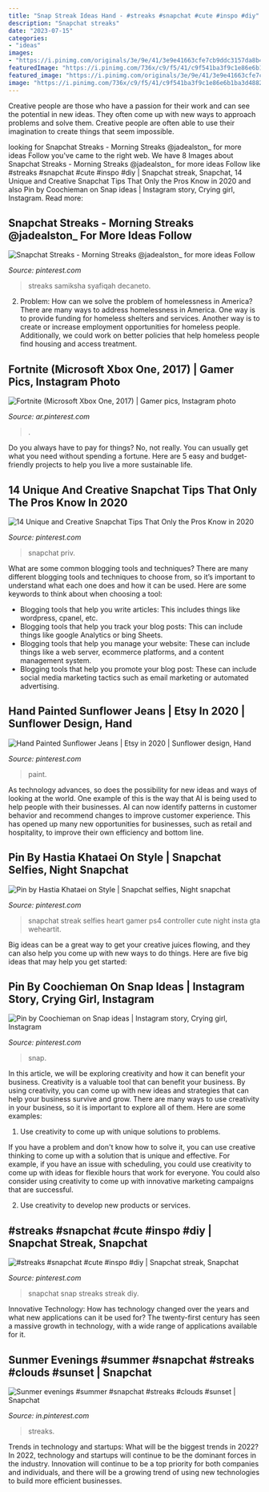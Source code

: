 ```yaml
---
title: "Snap Streak Ideas Hand - #streaks #snapchat #cute #inspo #diy"
description: "Snapchat streaks"
date: "2023-07-15"
categories:
- "ideas"
images:
- "https://i.pinimg.com/originals/3e/9e/41/3e9e41663cfe7cb9ddc3157da8b43e2f.jpg"
featuredImage: "https://i.pinimg.com/736x/c9/f5/41/c9f541ba3f9c1e86e6b1ba3d48826d4b.jpg"
featured_image: "https://i.pinimg.com/originals/3e/9e/41/3e9e41663cfe7cb9ddc3157da8b43e2f.jpg"
image: "https://i.pinimg.com/736x/c9/f5/41/c9f541ba3f9c1e86e6b1ba3d48826d4b.jpg"
---
```



Creative people are those who have a passion for their work and can see the potential in new ideas. They often come up with new ways to approach problems and solve them. Creative people are often able to use their imagination to create things that seem impossible.

	

		
looking for Snapchat Streaks - Morning Streaks @jadealston_ for more ideas Follow you've came to the right web. We have 8 Images about Snapchat Streaks - Morning Streaks @jadealston_ for more ideas Follow like #streaks #snapchat #cute #inspo #diy | Snapchat streak, Snapchat, 14 Unique and Creative Snapchat Tips That Only the Pros Know in 2020 and also Pin by Coochieman on Snap ideas | Instagram story, Crying girl, Instagram. Read more:
		
    
## Snapchat Streaks - Morning Streaks @jadealston_ For More Ideas Follow

<img loading=lazy src="https://i.pinimg.com/originals/99/e1/34/99e13419760378fc6413f8f823d778ad.png" onerror="this.onerror=null;this.src='https://tse4.mm.bing.net/th?id=OIP.meE0GXYDePxkE_j4I9d4rQHaNK&amp;pid=15.1';" alt="Snapchat Streaks - Morning Streaks @jadealston_ for more ideas Follow">

_Source: pinterest.com_

>streaks samiksha syafiqah decaneto. 

	

2. Problem:
How can we solve the problem of homelessness in America?
There are many ways to address homelessness in America. One way is to provide funding for homeless shelters and services. Another way is to create or increase employment opportunities for homeless people. Additionally, we could work on better policies that help homeless people find housing and access treatment.

    
## Fortnite (Microsoft Xbox One, 2017) | Gamer Pics, Instagram Photo

<img loading=lazy src="https://i.pinimg.com/736x/de/a7/9d/dea79d49e9582acb000f08a790de3b69.jpg" onerror="this.onerror=null;this.src='https://tse3.mm.bing.net/th?id=OIP.ffNgHIpXDI62qbXJ7DWruQHaJ3&amp;pid=15.1';" alt="Fortnite (Microsoft Xbox One, 2017) | Gamer pics, Instagram photo">

_Source: ar.pinterest.com_

>. 

	

Do you always have to pay for things? No, not really. You can usually get what you need without spending a fortune. Here are 5 easy and budget-friendly projects to help you live a more sustainable life.

    
## 14 Unique And Creative Snapchat Tips That Only The Pros Know In 2020

<img loading=lazy src="https://i.pinimg.com/736x/7a/44/e4/7a44e431c53c7d05aef666c2c8117709.jpg" onerror="this.onerror=null;this.src='https://tse1.mm.bing.net/th?id=OIP.q9vPcJCPU45SrKdgZLt7QgHaQB&amp;pid=15.1';" alt="14 Unique and Creative Snapchat Tips That Only the Pros Know in 2020">

_Source: pinterest.com_

>snapchat priv. 

	

What are some common blogging tools and techniques?
There are many different blogging tools and techniques to choose from, so it’s important to understand what each one does and how it can be used. Here are some keywords to think about when choosing a tool:
- Blogging tools that help you write articles: This includes things like wordpress, cpanel, etc.
- Blogging tools that help you track your blog posts: This can include things like google Analytics or bing Sheets.
- Blogging tools that help you manage your website: These can include things like a web server, ecommerce platforms, and a content management system. 
- Blogging tools that help you promote your blog post: These can include social media marketing tactics such as email marketing or automated advertising.

    
## Hand Painted Sunflower Jeans | Etsy In 2020 | Sunflower Design, Hand

<img loading=lazy src="https://i.pinimg.com/originals/d3/7b/64/d37b64c460999e5e2163efa7288dce66.jpg" onerror="this.onerror=null;this.src='https://tse3.mm.bing.net/th?id=OIP.poPeVBPHRglR9diUw1upjwHaME&amp;pid=15.1';" alt="Hand Painted Sunflower Jeans | Etsy in 2020 | Sunflower design, Hand">

_Source: pinterest.com_

>paint. 

	

As technology advances, so does the possibility for new ideas and ways of looking at the world. One example of this is the way that AI is being used to help people with their businesses. AI can now identify patterns in customer behavior and recommend changes to improve customer experience. This has opened up many new opportunities for businesses, such as retail and hospitality, to improve their own efficiency and bottom line.

    
## Pin By Hastia Khataei On Style | Snapchat Selfies, Night Snapchat

<img loading=lazy src="https://i.pinimg.com/originals/3e/9e/41/3e9e41663cfe7cb9ddc3157da8b43e2f.jpg" onerror="this.onerror=null;this.src='https://tse4.mm.bing.net/th?id=OIP.IjjdbfCE5VIflYlRZJpZ5gHaNK&amp;pid=15.1';" alt="Pin by Hastia Khataei on Style | Snapchat selfies, Night snapchat">

_Source: pinterest.com_

>snapchat streak selfies heart gamer ps4 controller cute night insta gta weheartit. 

	

Big ideas can be a great way to get your creative juices flowing, and they can also help you come up with new ways to do things. Here are five big ideas that may help you get started: 

    
## Pin By Coochieman On Snap Ideas | Instagram Story, Crying Girl, Instagram

<img loading=lazy src="https://i.pinimg.com/originals/81/8c/c3/818cc39af2b262c4a7bff1bf922cd98a.jpg" onerror="this.onerror=null;this.src='https://tse3.mm.bing.net/th?id=OIP.yQuFuGkjTZiYfvZ8xwwXdgHaNL&amp;pid=15.1';" alt="Pin by Coochieman on Snap ideas | Instagram story, Crying girl, Instagram">

_Source: pinterest.com_

>snap. 

	

In this article, we will be exploring creativity and how it can benefit your business.
Creativity is a valuable tool that can benefit your business. By using creativity, you can come up with new ideas and strategies that can help your business survive and grow. There are many ways to use creativity in your business, so it is important to explore all of them. Here are some examples:
1. Use creativity to come up with unique solutions to problems.

If you have a problem and don't know how to solve it, you can use creative thinking to come up with a solution that is unique and effective. For example, if you have an issue with scheduling, you could use creativity to come up with ideas for flexible hours that work for everyone. You could also consider using creativity to come up with innovative marketing campaigns that are successful.

2. Use creativity to develop new products or services.

    
## #streaks #snapchat #cute #inspo #diy | Snapchat Streak, Snapchat

<img loading=lazy src="https://i.pinimg.com/736x/c9/f5/41/c9f541ba3f9c1e86e6b1ba3d48826d4b.jpg" onerror="this.onerror=null;this.src='https://tse1.mm.bing.net/th?id=OIP.XMlki-2q7TgpyaBbjk5qDgHaNL&amp;pid=15.1';" alt="#streaks #snapchat #cute #inspo #diy | Snapchat streak, Snapchat">

_Source: pinterest.com_

>snapchat snap streaks streak diy. 

	

Innovative Technology: How has technology changed over the years and what new applications can it be used for?
The twenty-first century has seen a massive growth in technology, with a wide range of applications available for it.

    
## Sunmer Evenings #summer #snapchat #streaks #clouds #sunset | Snapchat

<img loading=lazy src="https://i.pinimg.com/736x/73/61/95/736195c6f56394aef693e61184c04881.jpg" onerror="this.onerror=null;this.src='https://tse4.mm.bing.net/th?id=OIP.oIbcQKcoSfBGuaRX-ZDZPgHaNK&amp;pid=15.1';" alt="Sunmer evenings #summer #snapchat #streaks #clouds #sunset | Snapchat">

_Source: in.pinterest.com_

>streaks. 

	

Trends in technology and startups: What will be the biggest trends in 2022?
In 2022, technology and startups will continue to be the dominant forces in the industry. Innovation will continue to be a top priority for both companies and individuals, and there will be a growing trend of using new technologies to build more efficient businesses.

